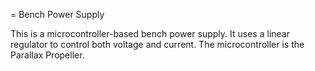 
= Bench Power Supply

This is a microcontroller-based bench power supply. It uses a linear regulator
to control both voltage and current. The microcontroller is the Parallax
Propeller.

